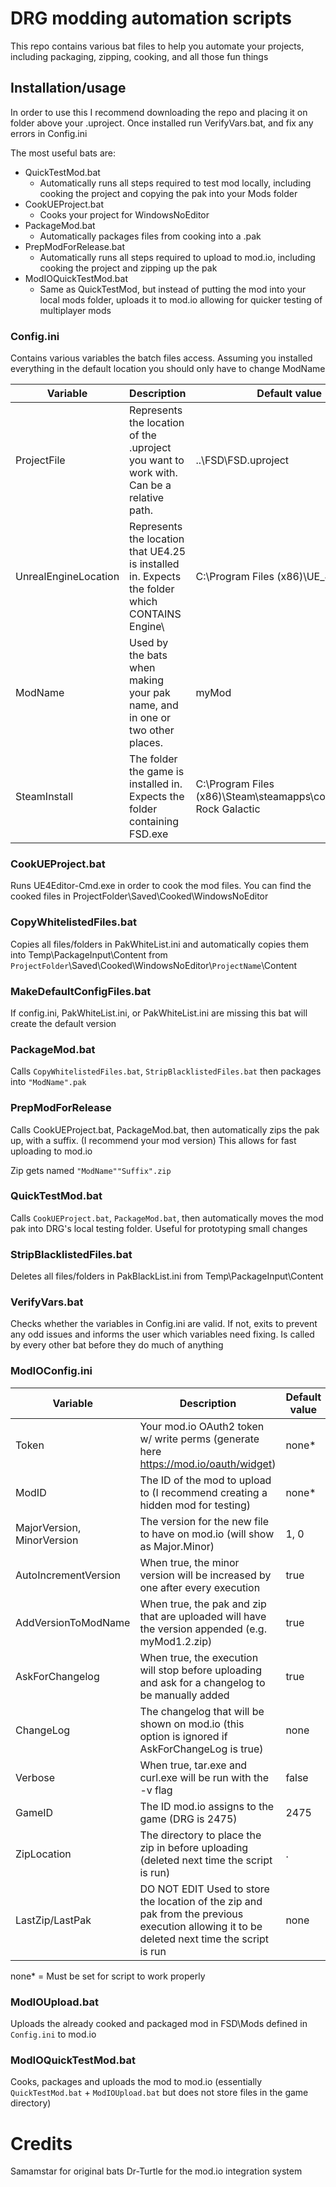 # DRG modding automation scripts
This repo contains various bat files to help you automate your projects, including packaging, zipping, cooking, and all those fun things

## Installation/usage
In order to use this I recommend downloading the repo and placing it on folder above your .uproject. Once installed run VerifyVars.bat, and fix any errors in Config.ini

The most useful bats are:
- QuickTestMod.bat
  - Automatically runs all steps required to test mod locally, including cooking the project and copying the pak into your Mods folder
- CookUEProject.bat
  - Cooks your project for WindowsNoEditor
- PackageMod.bat
  - Automatically packages files from cooking into a .pak
- PrepModForRelease.bat
  - Automatically runs all steps required to upload to mod.io, including cooking the project and zipping up the pak
- ModIOQuickTestMod.bat
  - Same as QuickTestMod, but instead of putting the mod into your local mods folder, uploads it to mod.io allowing for quicker testing of multiplayer mods

### Config.ini
Contains various variables the batch files access. Assuming you installed everything in the default location you should only have to change ModName

| Variable | Description | Default value |
| --- | --- | --- |
| ProjectFile | Represents the location of the .uproject you want to work with. Can be a relative path. | ..\FSD\FSD.uproject |
| UnrealEngineLocation | Represents the location that UE4.25 is installed in. Expects the folder which CONTAINS Engine\\ | C:\Program Files (x86)\UE_4.25
| ModName | Used by the bats when making your pak name, and in one or two other places. | myMod |
|SteamInstall | The folder the game is installed in. Expects the folder containing FSD.exe | C:\Program Files (x86)\Steam\steamapps\common\Deep Rock Galactic |

### CookUEProject.bat
Runs UE4Editor-Cmd.exe in order to cook the mod files. You can find the cooked files in ProjectFolder\Saved\Cooked\WindowsNoEditor

### CopyWhitelistedFiles.bat
Copies all files/folders in PakWhiteList.ini and automatically copies them into Temp\PackageInput\Content from `ProjectFolder`\Saved\Cooked\WindowsNoEditor\\`ProjectName`\Content

### MakeDefaultConfigFiles.bat
If config.ini, PakWhiteList.ini, or PakWhiteList.ini are missing this bat will create the default version

### PackageMod.bat
Calls `CopyWhitelistedFiles.bat`, `StripBlacklistedFiles.bat` then packages into `"ModName".pak`

### PrepModForRelease
Calls CookUEProject.bat, PackageMod.bat, then automatically zips the pak up, with a suffix. (I recommend your mod version) This allows for fast uploading to mod.io

Zip gets named `"ModName""Suffix".zip`

### QuickTestMod.bat
Calls `CookUEProject.bat`, `PackageMod.bat`, then automatically moves the mod pak into DRG's local testing folder. Useful for prototyping small changes

### StripBlacklistedFiles.bat
Deletes all files/folders in PakBlackList.ini from Temp\PackageInput\Content

### VerifyVars.bat
Checks whether the variables in Config.ini are valid. If not, exits to prevent any odd issues and informs the user which variables need fixing. Is called by every other bat before they do much of anything

### ModIOConfig.ini
| Variable | Description | Default value |
| --- | --- | --- |
| Token | Your mod.io OAuth2 token w/ write perms (generate here https://mod.io/oauth/widget) | none* |
| ModID | The ID of the mod to upload to (I recommend creating a hidden mod for testing) | none* |
| MajorVersion, MinorVersion | The version for the new file to have on mod.io (will show as Major.Minor) | 1, 0 |
| AutoIncrementVersion | When true, the minor version will be increased by one after every execution | true |
| AddVersionToModName | When true, the pak and zip that are uploaded will have the version appended (e.g. myMod1.2.zip) | true |
| AskForChangelog | When true, the execution will stop before uploading and ask for a changelog to be manually added | true |
| ChangeLog | The changelog that will be shown on mod.io (this option is ignored if AskForChangeLog is true) | none |
| Verbose | When true, tar.exe and curl.exe will be run with the -v flag | false |
| GameID | The ID mod.io assigns to the game (DRG is 2475) | 2475 |
| ZipLocation | The directory to place the zip in before uploading (deleted next time the script is run) | . |
| LastZip/LastPak | DO NOT EDIT Used to store the location of the zip and pak from the previous execution allowing it to be deleted next time the script is run | none |

none* = Must be set for script to work properly


### ModIOUpload.bat
Uploads the already cooked and packaged mod in FSD\Mods defined in `Config.ini` to mod.io

### ModIOQuickTestMod.bat
Cooks, packages and uploads the mod to mod.io (essentially `QuickTestMod.bat` + `ModIOUpload.bat` but does not store files in the game directory)

# Credits
Samamstar for original bats
Dr-Turtle for the mod.io integration system
